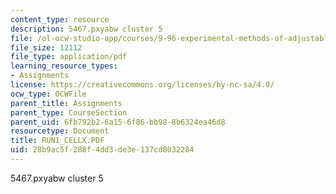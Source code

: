 ```yaml
---
content_type: resource
description: 5467.pxyabw cluster 5
file: /ol-ocw-studio-app/courses/9-96-experimental-methods-of-adjustable-tetrode-array-neurophysiology-january-iap-2001/28b9ac5f288f4dd3de3e137cd8032284_RUN1_CELLX.PDF
file_size: 12112
file_type: application/pdf
learning_resource_types:
- Assignments
license: https://creativecommons.org/licenses/by-nc-sa/4.0/
ocw_type: OCWFile
parent_title: Assignments
parent_type: CourseSection
parent_uid: 6fb792b2-6a15-6f86-bb98-8b6324ea46d8
resourcetype: Document
title: RUN1_CELLX.PDF
uid: 28b9ac5f-288f-4dd3-de3e-137cd8032284
---
```

5467.pxyabw cluster 5